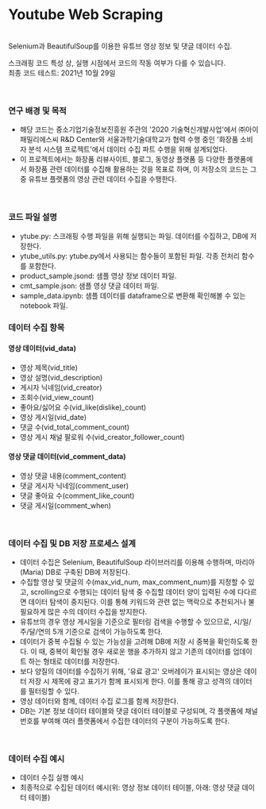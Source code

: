 # Youtube Web Scraping
<br>Selenium과 BeautifulSoup를 이용한 유튜브 영상 정보 및 댓글 데이터 수집.<br>

스크래핑 코드 특성 상, 실행 시점에서 코드의 작동 여부가 다를 수 있습니다.<br>
최종 코드 테스트: 2021년 10월 29일

<br>

### 연구 배경 및 목적
- 해당 코드는 중소기업기술정보진흥원 주관의 '2020 기술혁신개발사업'에서 ㈜아이패밀리에스씨 R&D Center와 서울과학기술대학교가 협력 수행 중인 '화장품 소비자 분석 시스템 프로젝트'에서 데이터 수집 파트 수행을 위해 설계되었다.
- 이 프로젝트에서는 화장품 리뷰사이트, 블로그, 동영상 플랫폼 등 다양한 플랫폼에서 화장품 관련 데이터를 수집해 활용하는 것을 목표로 하며, 이 저장소의 코드는 그 중 유튜브 플랫폼의 영상 관련 데이터 수집을 수행한다. 

<br>

### 코드 파일 설명
- ytube.py: 스크래핑 수행 파일을 위해 실행되는 파일. 데이터를 수집하고, DB에 저장한다.
- ytube_utils.py: ytube.py에서 사용되는 함수들이 포함된 파일. 각종 전처리 함수를 포함한다.
- product_sample.jsond: 샘플 영상 정보 데이터 파일.
- cmt_sample.json: 샘플 영상 댓글 데이터 파일.
- sample_data.ipynb: 샘플 데이터를 dataframe으로 변환해 확인해볼 수 있는 notebook 파일.

### 데이터 수집 항목
#### 영상 데이터(vid_data)
- 영상 제목(vid_title)
- 영상 설명(vid_description)
- 게시자 닉네임(vid_creator)
- 조회수(vid_view_count)
- 좋아요/싫어요 수(vid_like(dislike)_count)
- 영상 게시일(vid_date)
- 댓글 수(vid_total_comment_count)
- 영상 게시 채널 팔로워 수(vid_creator_follower_count)

#### 영상 댓글 데이터(vid_comment_data)
- 영상 댓글 내용(comment_content)
- 댓글 게시자 닉네임(comment_user)
- 댓글 좋아요 수(comment_like_count)
- 댓글 게시일(comment_when)

<br>

### 데이터 수집 및 DB 저장 프로세스 설계
- 데이터 수집은 Selenium, BeautifulSoup 라이브러리를 이용해 수행하며, 마리아(Maria) DB로 구축된 DB에 저장된다.
- 수집할 영상 및 댓글의 수(max_vid_num, max_comment_num)를 지정할 수 있고, scrolling으로 수행되는 데이터 탐색 중 수집할 데이터 양이 입력된 수에 다다르면 데이터 탐색이 중지된다. 이를 통해 키워드와 관련 없는 맥락으로 추천되거나 불필요하게 많은 수의 데이터 수집을 방지한다.
- 유튜브의 경우 영상 게시일을 기준으로 필터링 검색을 수행할 수 있으므로, 시/일/주/달/연의 5개 기준으로 검색이 가능하도록 한다.
- 데이터가 중복 수집될 수 있는 가능성을 고려해 DB에 저장 시 중복을 확인하도록 한다. 이 때, 중복이 확인될 경우 새로운 행을 추가하지 않고 기존의 데이터를 업데이트 하는 형태로 데이터를 저장한다.
- 보다 양질의 데이터를 수집하기 위해, '유료 광고' 오버레이가 표시되는 영상은 데이터 저장 시 제목에 광고 표기가 함께 표시되게 한다. 이를 통해 광고 성격의 데이터를 필터링할 수 있다.
- 영상 데이터와 함께, 데이터 수집 로그를 함께 저장한다.
- DB는 기본 정보 데이터 테이블와 댓글 데이터 테이블로 구성되며, 각 플랫폼에 채널 번호를 부여해 여러 플랫폼에서 수집한 데이터의 구분이 가능하도록 한다.

<br>

### 데이터 수집 예시
- 데이터 수집 실행 예시
- 최종적으로 수집된 데이터 예시(위: 영상 정보 데이터 테이블, 아래: 영상 댓글 데이터 테이블)
